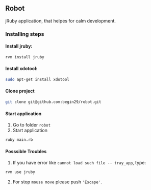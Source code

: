 Robot
-----------------
jRuby application, that helpes for calm development.


### Installing steps

#### Install jruby:

```bash
rvm install jruby
```

#### Install xdotool:

```bash
sudo apt-get install xdotool
```

#### Clone project
```bash
git clone git@github.com:begin29/robot.git
```

#### Start application
1. Go to folder `robot`
2. Start application
```bash
ruby main.rb
```

#### Posssible Troubles
1. If you have error like `cannot load such file -- tray_app`, type:
  ```bash
  rvm use jruby
  ```

2. For stop `mouse move` please push `'Escape'`.
